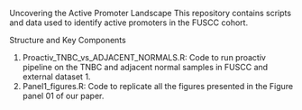 Uncovering the Active Promoter Landscape
This repository contains scripts and data used to identify active promoters in the FUSCC cohort. 

Structure and Key Components
1. Proactiv_TNBC_vs_ADJACENT_NORMALS.R: Code to run proactiv pipeline on the TNBC and adjacent normal samples in FUSCC and external dataset 1.
2. Panel1_figures.R: Code to replicate all the figures presented in the Figure panel 01 of our paper.
